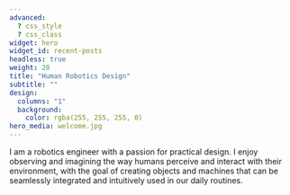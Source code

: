 ```yaml
---
advanced:
  ? css_style
  ? css_class
widget: hero
widget_id: recent-posts
headless: true
weight: 20
title: "Human Robotics Design"
subtitle: ""
design:
  columns: "1"
  background:
    color: rgba(255, 255, 255, 0)
hero_media: welcome.jpg
---
```

I am a robotics engineer with a passion for practical design. I enjoy observing and imagining the way humans perceive and interact with their environment, with the goal of creating objects and machines that can be seamlessly integrated and intuitively used in our daily routines.
